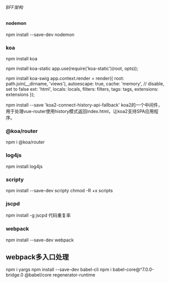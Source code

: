 ###### BFF架构

#### nodemon
npm install --save-dev nodemon


### koa
npm install koa

npm install koa-static
app.use(require('koa-static')(root, opts));

npm install koa-swig
app.context.render = render({
  root: path.join(__dirname, 'views'),
  autoescape: true,
  cache: 'memory', // disable, set to false
  ext: 'html',
  locals: locals,
  filters: filters,
  tags: tags,
  extensions: extensions
});

npm install --save 'koa2-connect-history-api-fallback'
koa2的一个中间件，用于处理vue-router使用history模式返回index.html，让koa2支持SPA应用程序。

### @koa/router
npm i @koa/router

### log4js
npm install log4js

### scripty
npm install --save-dev scripty
chmod -R +x scripts

### jscpd
npm install -g jscpd
代码重复率

### webpack
npm install --save-dev webpack
## webpack多入口处理
npm i yargs
npm install --save-dev babel-cli
npm i babel-core@^7.0.0-bridge.0 @babel/core regenerator-runtime